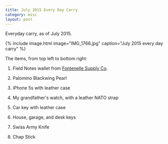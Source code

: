 ```yaml
---
title: July 2015 Every Day Carry
category: misc
layout: post
---
```


Everyday carry, as of July 2015.

{% include image.html image="IMG_1766.jpg" caption="July 2015 every day carry" %}

The items, from top left to bottom right:

1. Field Notes wallet from [Fontenelle Supply Co][Wallet].

2. Palomino Blackwing Pearl

3. iPhone 5s with leather case

4. My grandfather's watch, with a leather NATO strap

5. Car key with leather case

6. House, garage, and desk keys

7. Swiss Army Knife

8. Chap Stick

[Wallet]: https://www.etsy.com/transaction/1043007543
